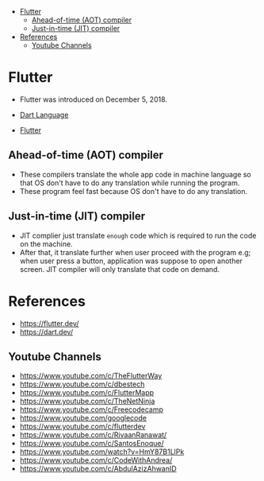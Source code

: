 - [Flutter](#flutter)
  - [Ahead-of-time (AOT) compiler](#ahead-of-time-aot-compiler)
  - [Just-in-time (JIT) compiler](#just-in-time-jit-compiler)
- [References](#references)
  - [Youtube Channels](#youtube-channels)

# Flutter

- Flutter was introduced on December 5, 2018.

- [Dart Language](dart.md)
- [Flutter](flutter.md)


## Ahead-of-time (AOT) compiler

- These compilers translate the whole app code in machine language so that OS don't have to do any translation while running the program.
- These program feel fast because OS don't have to do any translation.


## Just-in-time (JIT) compiler

- JIT complier just translate `enough` code which is required to run the code on the machine.
- After that, it translate further when user proceed with the program e.g; when user press a button, application was suppose to open another screen. JIT compiler will only translate that code on demand.



# References

- https://flutter.dev/
- https://dart.dev/

## Youtube Channels

- https://www.youtube.com/c/TheFlutterWay
- https://www.youtube.com/c/dbestech
- https://www.youtube.com/c/FlutterMapp
- https://www.youtube.com/c/TheNetNinja
- https://www.youtube.com/c/Freecodecamp
- https://www.youtube.com/googlecode
- https://www.youtube.com/c/flutterdev
- https://www.youtube.com/c/RivaanRanawat/
- https://www.youtube.com/c/SantosEnoque/
- https://www.youtube.com/watch?v=HmY87B1LlPk
- https://www.youtube.com/c/CodeWithAndrea/
- https://www.youtube.com/c/AbdulAzizAhwanID
